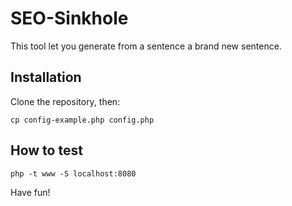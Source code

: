 # SEO-Sinkhole
This tool let you generate from a sentence a brand new sentence.

## Installation

Clone the repository, then:

```
cp config-example.php config.php
```

## How to test

```
php -t www -S localhost:8080
```

Have fun!
